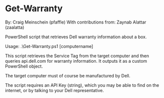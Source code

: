 Get-Warranty
============
By: Craig Meinschein (pfaffle)
With contributions from: Zaynab Alattar (zaalatta)

PowerShell script that retrieves Dell warranty information about a box.

Usage: .\Get-Warranty.ps1 [computername]

This script retrieves the Service Tag from the target computer and then
queries api.dell.com for warranty information. It outputs it as a custom
PowerShell object.

The target computer must of course be manufactured by Dell.

The script requires an API Key (string), which you may be able to find
on the internet, or by talking to your Dell representative.